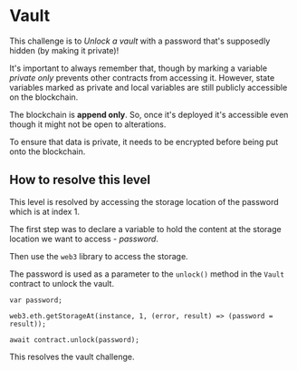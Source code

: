 # Vault

This challenge is to _Unlock a vault_ with a password that's supposedly hidden (by making it private)!

It's important to always remember that, though by marking a variable _private only_ prevents other contracts from accessing it. However, state variables marked as private and local variables are still publicly accessible on the blockchain.

The blockchain is **append only**. So, once it's deployed it's accessible even though it might not be open to alterations.

To ensure that data is private, it needs to be encrypted before being put onto the blockchain.

## How to resolve this level

This level is resolved by accessing the storage location of the password which is at index 1.

The first step was to declare a variable to hold the content at the storage location we want to access - _password_.

Then use the ```web3``` library to access the storage.

The password is used as a parameter to the ```unlock()``` method in the ```Vault``` contract to unlock the vault.

```solidity
var password;

web3.eth.getStorageAt(instance, 1, (error, result) => (password = result));

await contract.unlock(password);

```

This resolves the vault challenge.
